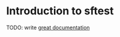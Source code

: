 # Introduction to sftest

TODO: write [great documentation](http://jacobian.org/writing/what-to-write/)
